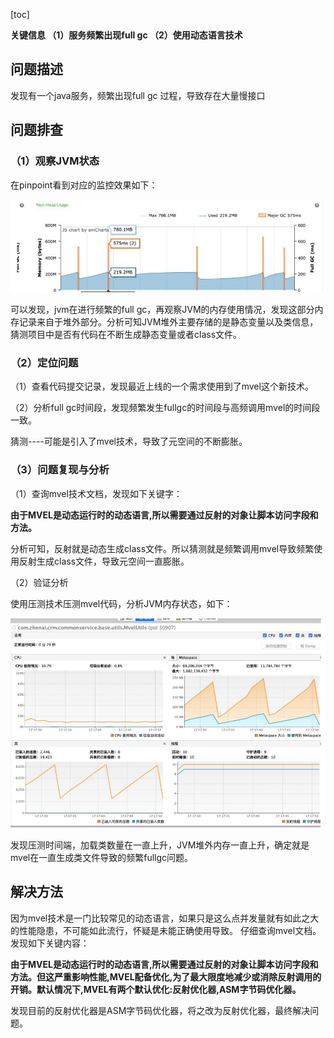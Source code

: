 
[toc]

**关键信息 （1）服务频繁出现full gc （2）使用动态语言技术**

## 问题描述

发现有一个java服务，频繁出现full gc 过程，导致存在大量慢接口

## 问题排查

### （1）观察JVM状态

在pinpoint看到对应的监控效果如下：

![频繁fullgc](./image/fullgc.png)

可以发现，jvm在进行频繁的full gc，再观察JVM的内存使用情况，发现这部分内存记录来自于堆外部分。分析可知JVM堆外主要存储的是静态变量以及类信息，
猜测项目中是否有代码在不断生成静态变量或者class文件。

### （2）定位问题

（1）查看代码提交记录，发现最近上线的一个需求使用到了mvel这个新技术。

（2）分析full gc时间段，发现频繁发生fullgc的时间段与高频调用mvel的时间段一致。

猜测----可能是引入了mvel技术，导致了元空间的不断膨胀。

### （3）问题复现与分析

（1）查询mvel技术文档，发现如下关键字：

**由于MVEL是动态运行时的动态语言,所以需要通过反射的对象让脚本访问字段和方法。**

分析可知，反射就是动态生成class文件。所以猜测就是频繁调用mvel导致频繁使用反射生成class文件，导致元空间一直膨胀。

（2）验证分析

使用压测技术压测mvel代码，分析JVM内存状态，如下：

![](./image/JVM内存情况.png)

发现压测时间端，加载类数量在一直上升，JVM堆外内存一直上升，确定就是mvel在一直生成类文件导致的频繁fullgc问题。

## 解决方法

  因为mvel技术是一门比较常见的动态语言，如果只是这么点并发量就有如此之大的性能隐患，不可能如此流行，怀疑是未能正确使用导致。
仔细查询mvel文档。发现如下关键内容：

**由于MVEL是动态运行时的动态语言,所以需要通过反射的对象让脚本访问字段和方法。但这严重影响性能,MVEL配备优化,为了最大限度地减少或消除反射调用的开销。默认情况下,MVEL有两个默认优化:反射优化器,ASM字节码优化器。**

发现目前的反射优化器是ASM字节码优化器，将之改为反射优化器，最终解决问题。